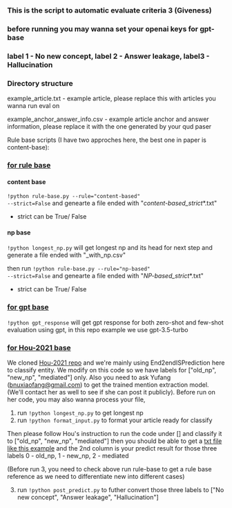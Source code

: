 ### This is the script to automatic evaluate criteria 3 (Giveness)

### before running you may wanna set your openai keys for gpt-base 

### label 1 - No new concept, label 2 - Answer leakage, label3 - Hallucination
### Directory structure

example_article.txt - example article, please replace this with articles you wanna run eval on

example_anchor_answer_info.csv - example article anchor and answer information, please replace it with the one generated by your qud paser

Rule base scripts (I have two approches here, the best one in paper is content-base): 
### [for rule base](/rule-base)

#### content base
<code>!python rule-base.py --rule="content-based" --strict=False</code> and genearte a file
ended with "_content-based_strict_*.txt"
  - strict can be True/ False

#### np base

<code>!python longest_np.py</code> will get longest np and its head for next step and generate a file ended with "_with_np.csv"

then run
<code>!python rule-base.py --rule="np-based" --strict=False</code> and genearte a file
ended with "_NP-based_strict_*.txt"
  - strict can be True/ False

### [for gpt base](/gpt-base)
<code>!python gpt_response</code> will get gpt response for both zero-shot and few-shot evaluation using gpt, in this repo example we use gpt-3.5-turbo


### [for Hou-2021 base](/Entity-classify)
We cloned [Hou-2021 repo](https://github.com/IBM/bridging-resolution/tree/master) and we're mainly using End2endISPrediction here to classify entity.
We modify on this code so we have labels for ["old_np", "new_np", "mediated"] only. Also you need to ask Yufang (bnuxiaofang@gmail.com) to get the trained mention extraction model. (We'll contact her as well to see if she can post it publicly). 
Before run on her code, you may also wanna process your file, 

1. run <code>!python longest_np.py</code> to get longest np 
2. run <code>!python format_input.py</code> to format your article ready for classify

Then please follow Hou's instruction to run the code under [] and classify it to ["old_np", "new_np", "mediated"]
then you should be able to get a [txt file like this example](QUDeval/code/criteria3_giveness/Hou-2021/bridging-resolution/End2endISPrediction/preprocess/example_entity.txt) and the 2nd column is your predict result for those three labels 0 - old_np, 1 - new_np, 2 - mediated

(Before run 3, you need to check above run rule-base to get a rule base reference as we need to differentiate new into different cases)

3. run <code>!python post_predict.py</code> to futher convert those three labels to ["No new concept", "Answer leakage", "Hallucination"]
